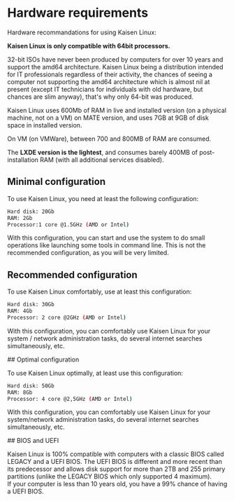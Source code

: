 # Hardware requirements

Hardware recommandations for using Kaisen Linux:

**Kaisen Linux is only compatible with 64bit processors.**

32-bit ISOs have never been produced by computers for over 10 years and support the amd64 architecture. Kaisen Linux being a distribution intended for IT professionals regardless of their activity, the chances of seeing a computer not supporting the amd64 architecture which is almost nil at present (except IT technicians for individuals with old hardware, but chances are slim anyway), that's why only 64-bit was produced.

Kaisen Linux uses 600Mb of RAM in live and installed version (on a physical machine, not on a VM) on MATE version, and uses 7GB at 9GB of disk space in installed version.

On VM (on VMWare), between 700 and 800MB of RAM are consumed.

The **LXDE version is the lightest**, and consumes barely 400MB of post-installation RAM (with all additional services disabled).

## Minimal configuration

To use Kaisen Linux, you need at least the following configuration:

```bash
Hard disk: 20Gb
RAM: 2Gb
Processor:1 core @1.5GHz (AMD or Intel)
```

With this configuration, you can start and use the system to do small operations like launching some tools in command line. This is not the recommended configuration, as you will be very limited.

## Recommended configuration

To use Kaisen Linux comfortably, use at least this configuration:

```bash
Hard disk: 30Gb
RAM: 4Gb
Processor: 2 core @2GHz (AMD or Intel)
```

With this configuration, you can comfortably use Kaisen Linux for your system / network administration tasks, do several internet searches simultaneously, etc.

## Optimal configuration

To use Kaisen Linux optimally, at least use this configuration:

```bash
Hard disk: 50Gb
RAM: 8Gb
Processor: 4 core @2,5GHz (AMD or Intel)
```

With this configuration, you can comfortably use Kaisen Linux for your system/network administration tasks, do several internet searches simultaneously, etc.

## BIOS and UEFI

Kaisen Linux is 100% compatible with computers with a classic BIOS called LEGACY and a UEFI BIOS. The UEFI BIOS is different and more recent than its predecessor and allows disk support for more than 2TB and 255 primary partitions (unlike the LEGACY BIOS which only supported 4 maximum).  
If your computer is less than 10 years old, you have a 99% chance of having a UEFI BIOS.
